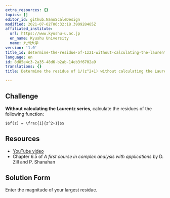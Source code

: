 ```yaml
---
extra_resources: {}
topics: []
editor_id: github.NanoScaleDesign
modified: 2021-07-02T06:32:18.390928485Z
affiliated_institute:
  url: https://www.kyushu-u.ac.jp
  en_name: Kyushu University
  name: 九州大学
version: '1.0'
title_id: determine-the-residue-of-1z21-without-calculating-the-laurent-series
language: en
id: 8d85e4c3-2a35-48d6-b2ab-14eb3f6702a9
translations: {}
title: Determine the residue of 1/(z^2+1) without calculating the Laurent series

---
```


## Challenge
**Without calculating the Laurentz series**, calculate the residues of the following function:

`$$f(z) = \frac{1}{z^2+1}$$`

## Resources
- [YouTube video](https://www.youtube.com/watch?v=sSj7z-pz-yY)
- Chapter 6.5 of *A first course in complex analysis with applications* by D. Zill and P. Shanahan


## Solution Form
Enter the magnitude of your largest residue.
